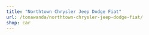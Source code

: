 ```yaml
---
title: "Northtown Chrysler Jeep Dodge Fiat"
url: /tonawanda/northtown-chrysler-jeep-dodge-fiat/
shop: car
---
```

